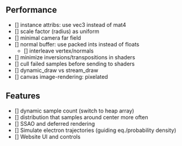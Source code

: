 
## Performance

- [] instance attribs: use vec3 instead of mat4
- [] scale factor (radius) as uniform
- [] minimal camera far field
- [] normal buffer: use packed ints instead of floats
  - [] interleave vertex/normals
- [] minimize inversions/transpositions in shaders
- [] cull failed samples before sending to shaders
- [] dynamic_draw vs stream_draw
- [] canvas image-rendering: pixelated

## Features

- [] dynamic sample count (switch to heap array)
- [] distribution that samples around center more often
- [] SSAO and deferred rendering
- [] Simulate electron trajectories (guiding eq./probability density)
- [] Website UI and controls
